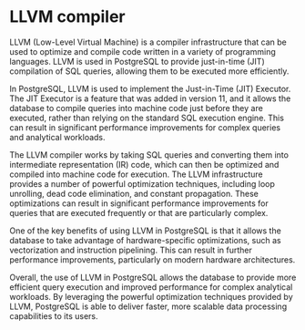 # LLVM compiler

LLVM (Low-Level Virtual Machine) is a compiler infrastructure that can be used to optimize and compile code written in a variety of programming languages. LLVM is used in PostgreSQL to provide just-in-time (JIT) compilation of SQL queries, allowing them to be executed more efficiently.

In PostgreSQL, LLVM is used to implement the Just-in-Time (JIT) Executor. The JIT Executor is a feature that was added in version 11, and it allows the database to compile queries into machine code just before they are executed, rather than relying on the standard SQL execution engine. This can result in significant performance improvements for complex queries and analytical workloads.

The LLVM compiler works by taking SQL queries and converting them into intermediate representation (IR) code, which can then be optimized and compiled into machine code for execution. The LLVM infrastructure provides a number of powerful optimization techniques, including loop unrolling, dead code elimination, and constant propagation. These optimizations can result in significant performance improvements for queries that are executed frequently or that are particularly complex.

One of the key benefits of using LLVM in PostgreSQL is that it allows the database to take advantage of hardware-specific optimizations, such as vectorization and instruction pipelining. This can result in further performance improvements, particularly on modern hardware architectures.

Overall, the use of LLVM in PostgreSQL allows the database to provide more efficient query execution and improved performance for complex analytical workloads. By leveraging the powerful optimization techniques provided by LLVM, PostgreSQL is able to deliver faster, more scalable data processing capabilities to its users.
